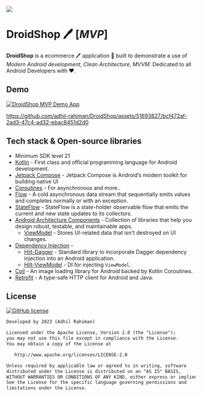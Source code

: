 ![](art/GitHubPreview.png)

# DroidShop 🖊️ [*MVP*]

**DroidShop** is a ecommerce 🖊️ application 📱 built to demonstrate a use of *Modern Android development*, *Clean Architecture*, *MVVM*. Dedicated to all Android Developers with ❤️. 


## Demo 
[![DroidShop MVP Demo App](https://img.shields.io/badge/demo%20app-1.0-blue?style=for-the-badge&logo=android&logoColor=logoColor&color=7885FF)](https://github.com/adhil-rahiman/DroidShop/blob/main/demo/droidshop-app-debug.apk)

https://github.com/adhil-rahiman/DroidShop/assets/51693827/bcf472af-2ad3-47c4-ad32-ebac8451d2d0



## Tech stack & Open-source libraries
 - Minimum SDK level 21
 - [Kotlin](https://kotlinlang.org/) - First class and official programming language for Android development.
- [Jetpack Compose](https://developer.android.com/jetpack/compose) - Jetpack Compose is Android’s modern toolkit for building native UI
- [Coroutines](https://kotlinlang.org/docs/reference/coroutines-overview.html) - For asynchronous and more..
- [Flow](https://kotlin.github.io/kotlinx.coroutines/kotlinx-coroutines-core/kotlinx.coroutines.flow/-flow/) - A cold asynchronous data stream that sequentially emits values and completes normally or with an exception.
 - [StateFlow](https://developer.android.com/kotlin/flow/stateflow-and-sharedflow) - StateFlow is a state-holder observable flow that emits the current and new state updates to its collectors.
- [Android Architecture Components](https://developer.android.com/topic/libraries/architecture) - Collection of libraries that help you design robust, testable, and maintainable apps.
  - [ViewModel](https://developer.android.com/topic/libraries/architecture/viewmodel) - Stores UI-related data that isn't destroyed on UI changes. 
- [Dependency Injection](https://developer.android.com/training/dependency-injection) - 
  - [Hilt-Dagger](https://dagger.dev/hilt/) - Standard library to incorporate Dagger dependency injection into an Android application.
  - [Hilt-ViewModel](https://developer.android.com/training/dependency-injection/hilt-jetpack) - DI for injecting `ViewModel`.
- [Coil](https://github.com/coil-kt/coil) - An image loading library for Android backed by Kotlin Coroutines.
- [Retrofit](https://github.com/square/retrofit) - A type-safe HTTP client for Android and Java.


## License 
[![GitHub license](https://img.shields.io/badge/License-Apache%202.0-blue.svg)](LICENSE)

```xml
Developed by 2023 (Adhil Rahiman)

Licensed under the Apache License, Version 2.0 (the "License");
you may not use this file except in compliance with the License.
You may obtain a copy of the License at

   http://www.apache.org/licenses/LICENSE-2.0

Unless required by applicable law or agreed to in writing, software
distributed under the License is distributed on an "AS IS" BASIS,
WITHOUT WARRANTIES OR CONDITIONS OF ANY KIND, either express or implied.
See the License for the specific language governing permissions and
limitations under the License.
